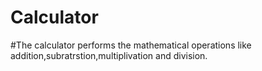 # Calculator

#The calculator performs the mathematical operations like addition,subratrstion,multiplivation and division.
